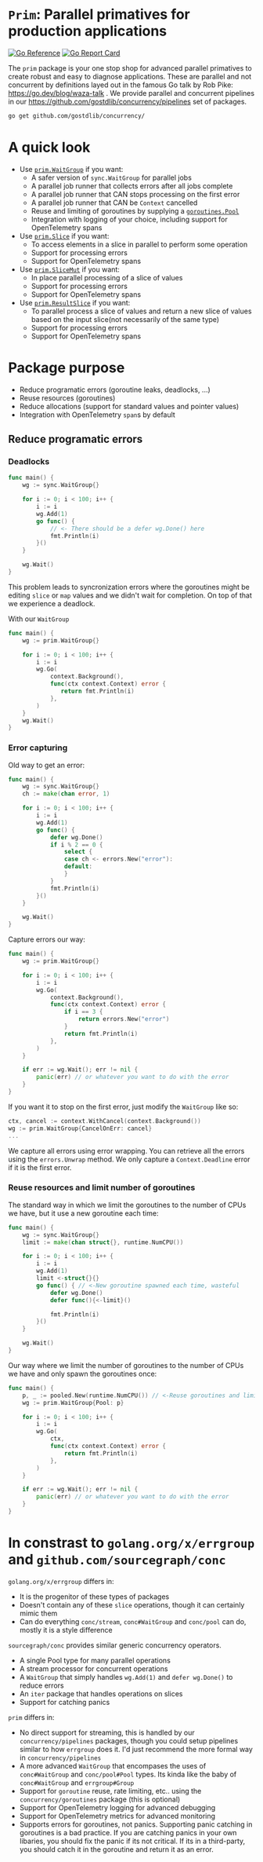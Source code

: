 # `Prim`: Parallel primatives for production applications

[![Go Reference](https://pkg.go.dev/badge/github.com/gostdlib/concurrency/concurrency.svg)](https://pkg.go.dev/github.com/gostdlib/concurrency/)
[![Go Report Card](https://goreportcard.com/badge/github.com/gostdlib/concurrency)](https://goreportcard.com/report/github.com/gostdlib/concurrency)

The `prim` package is your one stop shop for advanced parallel primatives to create robust and easy to diagnose applications. These are parallel and not concurrent by definitions layed out in the famous Go talk by Rob Pike: https://go.dev/blog/waza-talk . We provide parallel and concurrent pipelines in our https://github.com/gostdlib/concurrency/pipelines set of packages.

```sh
go get github.com/gostdlib/concurrency/
```

# A quick look

- Use [`prim.WaitGroup`](https://pkg.go.dev/github.com/gostdlib/prim#WaitGroup) if you want:
    - A safer version of `sync.WaitGroup` for parallel jobs
    - A parallel job runner that collects errors after all jobs complete
    - A parallel job runner that CAN stops processing on the first error
    - A parallel job runner that CAN be `Context` cancelled
    - Reuse and limiting of goroutines by supplying a [`goroutines.Pool`](https://pkg.go.dev/github.com/gostdlib/goroutiones#Pool)
    - Integration with logging of your choice, including support for OpenTelemetry spans
- Use [`prim.Slice`](https://pkg.go.dev/github.com/gostdlib/prim#Slice) if you want:
    - To access elements in a slice in parallel to perform some operation
    - Support for processing errors
    - Support for OpenTelemetry spans
- Use [`prim.SliceMut`](https://pkg.go.dev/github.com/gostdlib/prim#Slice) if you want:
    - In place parallel processing of a slice of values
    - Support for processing errors
    - Support for OpenTelemetry spans
- Use [`prim.ResultSlice`](https://pkg.go.dev/github.com/gostdlib/prim#Slice) if you want:
    - To parallel process a slice of values and return a new slice of values based on the input slice(not necessarily of the same type)
    - Support for processing errors
    - Support for OpenTelemetry spans

# Package purpose

- Reduce programatic errors (goroutine leaks, deadlocks, ...)
- Reuse resources (goroutines)
- Reduce allocations (support for standard values and pointer values) 
- Integration with OpenTelemetry `span`s by default

## Reduce programatic errors

### Deadlocks

```go
func main() {
    wg := sync.WaitGroup{}

    for i := 0; i < 100; i++ {
        i := i
        wg.Add(1)
        go func() {
            // <- There should be a defer wg.Done() here
            fmt.Println(i)
        }()
    }

    wg.Wait()
}
```

This problem leads to syncronization errors where the goroutines might be editing `slice` or `map` values and we didn't wait for completion. On top of that we experience a deadlock. 

With our `WaitGroup`

```go
func main() {
    wg := prim.WaitGroup{}

    for i := 0; i < 100; i++ {
        i := i
        wg.Go(
            context.Background(),
            func(ctx context.Context) error {
               return fmt.Println(i)
            },
        )
    }
    wg.Wait()
}
```

### Error capturing

Old way to get an error: 
```go
func main() {
    wg := sync.WaitGroup{}
    ch := make(chan error, 1)

    for i := 0; i < 100; i++ {
        i := i
        wg.Add(1)
        go func() {
            defer wg.Done()
            if i % 2 == 0 {
                select {
                case ch <- errors.New("error"):
                default:
                }
            }
            fmt.Println(i)
        }()
    }

    wg.Wait()
}
```

Capture errors our way:

```go
func main() {
    wg := prim.WaitGroup{}

    for i := 0; i < 100; i++ {
        i := i
        wg.Go(
            context.Background(),
            func(ctx context.Context) error {
                if i == 3 {
                    return errors.New("error")
                }
                return fmt.Println(i)
            },
        )
    }

    if err := wg.Wait(); err != nil {
        panic(err) // or whatever you want to do with the error
    }
}
```

If you want it to stop on the first error, just modify the `WaitGroup` like so:

```go
ctx, cancel := context.WithCancel(context.Background())
wg := prim.WaitGroup{CancelOnErr: cancel}
...
```

We capture all errors using error wrapping. You can retrieve all the errors using the `errors.Unwrap` method. We only capture a `Context.Deadline` error if it is the
first error.

### Reuse resources and limit number of goroutines

The standard way in which we limit the goroutines to the number of CPUs we have, but it use a new goroutine each time:

```go
func main() {
    wg := sync.WaitGroup{}
    limit := make(chan struct{}, runtime.NumCPU())

    for i := 0; i < 100; i++ {
        i := i
        wg.Add(1)
        limit <-struct{}{}
        go func() { // <-New goroutine spawned each time, wasteful
            defer wg.Done()
            defer func(){<-limit}()

            fmt.Println(i)
        }()
    }

    wg.Wait()
}
```

Our way where we limit the number of goroutines to the number of CPUs we have and only spawn the goroutines once:

```go
func main() {
    p, _ := pooled.New(runtime.NumCPU()) // <-Reuse goroutines and limit number of goroutines.
    wg := prim.WaitGroup{Pool: p}

    for i := 0; i < 100; i++ {
        i := i
        wg.Go(
            ctx,
            func(ctx context.Context) error {
                return fmt.Println(i)
            },
        )
    }

    if err := wg.Wait(); err != nil {
        panic(err) // or whatever you want to do with the error
    }
}
```

# In constrast to `golang.org/x/errgroup` and `github.com/sourcegraph/conc`  

`golang.org/x/errgroup` differs in:

- It is the progenitor of these types of packages
- Doesn't contain any of these `slice` operations, though it can certainly mimic them
- Can do everything `conc/stream`, `conc#WaitGroup` and `conc/pool` can do, mostly it is a style difference

`sourcegraph/conc` provides similar generic concurrency operators.

- A single Pool type for many parallel operations
- A stream processor for concurrent operations
- A `WaitGroup` that simply handles `wg.Add(1)` and `defer wg.Done()` to reduce errors
- An `iter` package that handles operations on slices
- Support for catching panics

`prim` differs in:

- No direct support for streaming, this is handled by our `concurrency/pipelines` packages, though you could setup pipelines similar to how `errgroup` does it. I'd just recommend the more formal way in `concurrency/pipelines`
- A more advanced `WaitGroup` that encompases the uses of `conc#WaitGroup` and `conc/pool#Pool` types. Its kinda like the baby of `conc#WaitGroup` and `errgroup#Group`
- Support for `goroutine` reuse, rate limiting, etc.. using the `concurrency/goroutines` package (this is optional)
- Support for OpenTelemetry logging for advanced debugging
- Support for OpenTelemetry metrics for advanced monitoring
- Supports errors for goroutines, not panics. Supporting panic catching in goroutines is a bad practice. If you are catching panics in your own libaries, you should fix the panic if its not critical. If its in a third-party, you should catch it in the goroutine and return it as an error.